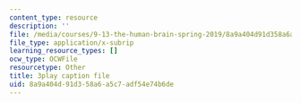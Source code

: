 ```yaml
---
content_type: resource
description: ''
file: /media/courses/9-13-the-human-brain-spring-2019/8a9a404d91d358a6a5c7adf54e74b6de_SchmVoc5NzY.vtt
file_type: application/x-subrip
learning_resource_types: []
ocw_type: OCWFile
resourcetype: Other
title: 3play caption file
uid: 8a9a404d-91d3-58a6-a5c7-adf54e74b6de
---
```


